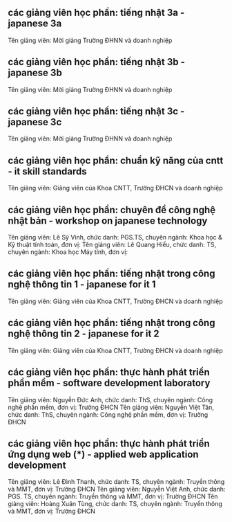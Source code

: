 ## các giảng viên học phần: tiếng nhật 3a - japanese 3a
Tên giảng viên: Mời giảng Trường ĐHNN và doanh nghiệp
## các giảng viên học phần: tiếng nhật 3b - japanese 3b
Tên giảng viên: Mời giảng Trường ĐHNN và doanh nghiệp
## các giảng viên học phần: tiếng nhật 3c - japanese 3c
Tên giảng viên: Mời giảng Trường ĐHNN và doanh nghiệp
## các giảng viên học phần: chuẩn kỹ năng của cntt - it skill standards
Tên giảng viên: Giảng viên của Khoa CNTT, Trường ĐHCN và doanh nghiệp
## các giảng viên học phần: chuyên đề công nghệ nhật bản  - workshop on japanese technology
Tên giảng viên: Lê Sỹ Vinh, chức danh: PGS.TS, chuyên ngành: Khoa học & Kỹ thuật tính toán, đơn vị:
Tên giảng viên: Lê Quang Hiếu, chức danh: TS, chuyên ngành: Khoa học Máy tính, đơn vị:
## các giảng viên học phần: tiếng nhật trong công nghệ thông tin 1 - japanese for it 1
Tên giảng viên: Giảng viên của Khoa CNTT, Trường ĐHCN và doanh nghiệp
## các giảng viên học phần: tiếng nhật trong công nghệ thông tin 2 - japanese for it 2
Tên giảng viên: Giảng viên của Khoa CNTT, Trường ĐHCN và doanh nghiệp
## các giảng viên học phần: thực hành phát triển phần mềm - software development laboratory
Tên giảng viên: Nguyễn Đức Anh, chức danh: ThS, chuyên ngành: Công nghệ phần mềm, đơn vị: Trường ĐHCN
Tên giảng viên: Nguyễn Việt Tân, chức danh: ThS, chuyên ngành: Công nghệ phần mềm, đơn vị: Trường ĐHCN
## các giảng viên học phần: thực hành phát triển ứng dụng web (*) - applied web application development
Tên giảng viên: Lê Đình Thanh, chức danh: TS, chuyên ngành: Truyền thông và MMT, đơn vị: Trường ĐHCN
Tên giảng viên: Nguyễn Việt Anh, chức danh: PGS. TS, chuyên ngành: Truyền thông và MMT, đơn vị: Trường ĐHCN
Tên giảng viên: Hoàng Xuân Tùng, chức danh: TS, chuyên ngành: Truyền thông và MMT, đơn vị: Trường ĐHCN
